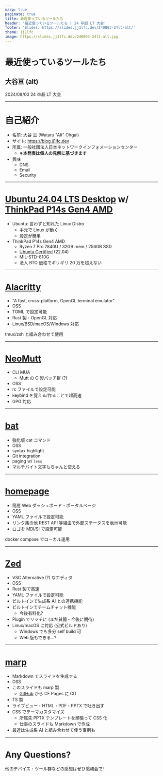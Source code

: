 ```yaml
---
marp: true
paginate: true
title: 最近使っているツールたち
header: '最近使っているツールたち | 24 卒超 LT 大会'
footer: 'Slides: https://slides.jj1lfc.dev/240803-24lt-alt/'
theme: jj1lfc
image: https://slides.jj1lfc.dev/240803-24lt-alt.jpg
---
```


# 最近使っているツールたち

## 大谷亘 (alt)

2024/08/03 24 卒超 LT 大会

---

# 自己紹介

- 名前: 大谷 亘 (Wataru "Alt" Ohgai)
- サイト: https://blog.jj1lfc.dev
- 所属: 一般社団法人日本ネットワークインフォメーションセンター
  - **※本発表は個人の見解に基づきます**
- 興味
  - DNS
  - Email
  - Security

---

# [Ubuntu 24.04 LTS Desktop](https://ubuntu.com/desktop) w/ [ThinkPad P14s Gen4 AMD](https://www.lenovo.com/jp/ja/p/laptops/thinkpad/thinkpad-p-series/p14s-amd-g1/22wsp144sa1)

- Ubuntu: 言わずと知れた Linux Distro
  - 手元で Linux が動く
  - 設定が簡単
- ThinkPad P14s Gen4 AMD
  - Ryzen 7 Pro 7840U / 32GB mem / 256GB SSD
  - [Ubuntu Certified](https://ubuntu.com/certified/202309-32036) (22.04)
  - MIL-STD-810G
  - 法人 BTO 価格でギリギリ 20 万を超えない

---

# [Alacritty](https://alacritty.org/)

- "A fast, cross-platform, OpenGL terminal emulator"
- OSS
- TOML で設定可能
- Rust 製・OpenGL 対応
- Linux/BSD/macOS/Windows 対応

tmux/zsh と組み合わせて使用

---

# [NeoMutt](https://neomutt.org/)

- CLI MUA
  - Mutt の C 製パッチ群 (?)
- OSS
- rc ファイルで設定可能
- keybind を覚える/作ることで超高速
- GPG 対応

---

# [bat](https://github.com/sharkdp/bat)

- 強化版 cat コマンド
- OSS
- syntax highlight
- Git integration
- paging w/ `less`
- マルチバイト文字もちゃんと使える

---

# [homepage](https://gethomepage.dev/latest/)

- 簡易 Web ダッシュボード・ポータルページ
- OSS
- YAML ファイルで設定可能
- リンク集の他 REST API 等経由で外部ステータスを表示可能
- ロゴを MDI/SI で設定可能

docker compose でローカル運用

---

# [Zed](https://zed.dev/)

- VSC Alternative (?) なエディタ
- OSS
- Rust 製で高速
- YAML ファイルで設定可能
- ビルトインで生成系 AI との連携機能
- ビルトインでチームチャット機能
  - 今後有料化?
- Plugin でリッチに (まだ貧弱・今後に期待)
- Linux/macOS に対応 (公式ビルドあり)
  - Windows でも多分 self build 可
  - Web 版もできる...?

---

# [marp](https://marp.app/)

- Markdown でスライドを生成する
- OSS
- このスライドも marp 製
  - [GitHub](https://github.com/jj1lfc/slides) から CF Pages に CD
- TS 製
- ライブビュー・HTML・PDF・PPTX で吐き出す
- CSS でテーマカスタマイズ
  - 所属先 PPTX テンプレートを頑張って CSS 化
  - 仕事のスライドも Markdown で作成
- 最近は生成系 AI と組み合わせて使う事例も

---

# Any Questions?

他のデバイス・ツール群などの感想はぜひ懇親会で!

